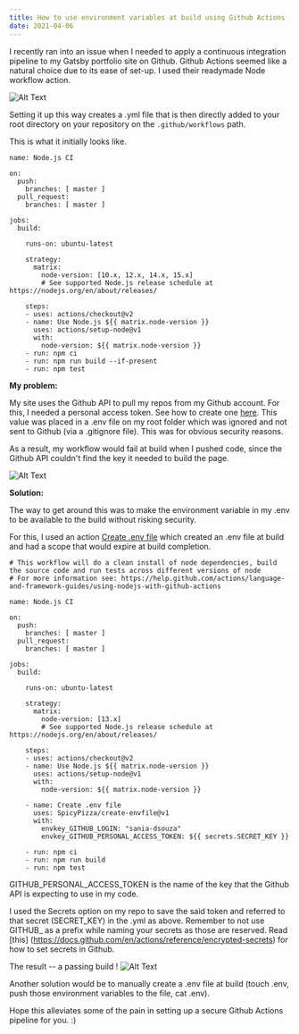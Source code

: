 ```yaml
---
title: How to use environment variables at build using Github Actions
date: 2021-04-06
---
```


I recently ran into an issue when I needed to apply a continuous integration pipeline to my Gatsby portfolio site on Github. Github Actions seemed like a natural choice due to its ease of set-up. I used their readymade Node workflow action. 

![Alt Text](https://dev-to-uploads.s3.amazonaws.com/i/7zvksw7cg9zq2zhbfhm1.png)

Setting it up this way creates a .yml file that is then directly added to your root directory on your repository on the `.github/workflows` path. 

This is what it initially looks like. 

```
name: Node.js CI

on:
  push:
    branches: [ master ]
  pull_request:
    branches: [ master ]

jobs:
  build:

    runs-on: ubuntu-latest

    strategy:
      matrix:
        node-version: [10.x, 12.x, 14.x, 15.x]
        # See supported Node.js release schedule at https://nodejs.org/en/about/releases/

    steps:
    - uses: actions/checkout@v2
    - name: Use Node.js ${{ matrix.node-version }}
      uses: actions/setup-node@v1
      with:
        node-version: ${{ matrix.node-version }}
    - run: npm ci
    - run: npm run build --if-present
    - run: npm test
```


**My problem:**

My site uses the Github API to pull my repos from my Github account. For this, I needed a personal access token. See how to create one [here](https://docs.github.com/en/github/authenticating-to-github/creating-a-personal-access-token). This value was placed in a .env file on my root folder which was ignored and not sent to Github (via a .gitignore file). This was for obvious security reasons. 

As a result, my workflow would fail at build when I pushed code, since the Github API couldn't find the key it needed to build the page. 

![Alt Text](https://dev-to-uploads.s3.amazonaws.com/i/ypc24agj6431r95kfd7k.png)


**Solution:**

The way to get around this was to make the environment variable in my .env to be available to the build without risking security. 

For this, I used an action [Create .env file](https://github.com/marketplace/actions/create-env-file) which created an .env file at build and had a scope that would expire at build completion. 

```
# This workflow will do a clean install of node dependencies, build the source code and run tests across different versions of node
# For more information see: https://help.github.com/actions/language-and-framework-guides/using-nodejs-with-github-actions

name: Node.js CI

on:
  push:
    branches: [ master ]
  pull_request:
    branches: [ master ]

jobs:
  build:

    runs-on: ubuntu-latest

    strategy:
      matrix:
        node-version: [13.x]
        # See supported Node.js release schedule at https://nodejs.org/en/about/releases/

    steps:
    - uses: actions/checkout@v2
    - name: Use Node.js ${{ matrix.node-version }}
      uses: actions/setup-node@v1
      with:
        node-version: ${{ matrix.node-version }}

    - name: Create .env file
      uses: SpicyPizza/create-envfile@v1
      with:
        envkey_GITHUB_LOGIN: "sania-dsouza"
        envkey_GITHUB_PERSONAL_ACCESS_TOKEN: ${{ secrets.SECRET_KEY }}

    - run: npm ci
    - run: npm run build
    - run: npm test
```
GITHUB_PERSONAL_ACCESS_TOKEN is the name of the key that the Github API is expecting to use in my code. 

I used the Secrets option on my repo to save the said token and referred to that secret (SECRET_KEY) in the .yml as above. Remember to not use GITHUB_ as a prefix while naming your secrets as those are reserved. 
Read [this] (https://docs.github.com/en/actions/reference/encrypted-secrets) for how to set secrets in Github. 

The result -- a passing build !
![Alt Text](https://dev-to-uploads.s3.amazonaws.com/i/8elcsoliflim9up21yk3.png)


Another solution would be to manually create a .env file at build (touch .env, push those environment variables to the file, cat .env). 

Hope this alleviates some of the pain in setting up a secure Github Actions pipeline for you. :) 



